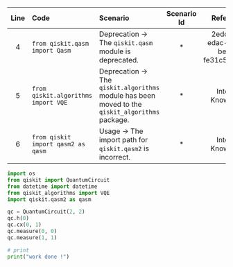 | Line | Code | Scenario | Scenario Id | Reference | Artifact | Refactoring |
| :--: | :--- | :------- | :---------: | :-------: | :------- | :---------- |
| 4 | `from qiskit.qasm import Qasm` | Deprecation -> The `qiskit.qasm` module is deprecated. | * | 2edcf1ef-edac-448b-be69-fe31c5179872 | qiskit.qasm.Qasm | |
| 5 | `from qiskit.algorithms import VQE` | Deprecation -> The `qiskit.algorithms` module has been moved to the `qiskit_algorithms` package. | * | Internal Knowledge | qiskit.algorithms.VQE | `from qiskit_algorithms import VQE` |
| 6 | `from qiskit import qasm2 as qasm` | Usage -> The import path for `qiskit.qasm2` is incorrect. | * | Internal Knowledge | qiskit.qasm2 | `import qiskit.qasm2 as qasm` |


```python
import os
from qiskit import QuantumCircuit
from datetime import datetime
from qiskit_algorithms import VQE
import qiskit.qasm2 as qasm

qc = QuantumCircuit(2, 2)
qc.h(0)
qc.cx(0, 1)
qc.measure(0, 0)
qc.measure(1, 1)

# print
print("work done !")
```